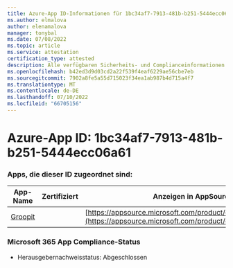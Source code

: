 ```yaml
---
title: Azure-App ID-Informationen für 1bc34af7-7913-481b-b251-5444ecc06a61
ms.author: elmalova
author: elenamalova
manager: tonybal
ms.date: 07/08/2022
ms.topic: article
ms.service: attestation
certification_type: attested
description: Alle verfügbaren Sicherheits- und Complianceinformationen für 1bc34af7-7913-481b-b251-5444ecc06a61.
ms.openlocfilehash: b42ed3d9d03cd2a22f539f4eaf6229ae56cbe7eb
ms.sourcegitcommit: 7902a8fe5a55d715023f34ea1ab987b4d715a4f7
ms.translationtype: MT
ms.contentlocale: de-DE
ms.lasthandoff: 07/10/2022
ms.locfileid: "66705156"
---
```

# <a name="azure-app-id-1bc34af7-7913-481b-b251-5444ecc06a61"></a>Azure-App ID: 1bc34af7-7913-481b-b251-5444ecc06a61


### <a name="apps-associated-with-this-id"></a>Apps, die dieser ID zugeordnet sind:
| **App-Name** | **Zertifiziert** | **Anzeigen in AppSource** |
|--------------|---------------|-----------------------|
| [Groopit](../forward/WA200003818.md) |  | [https://appsource.microsoft.com/product/office/WA200003818](https://appsource.microsoft.com/product/office/WA200003818) |

### <a name="microsoft-365-app-compliance-status"></a>Microsoft 365 App Compliance-Status
- Herausgebernachweisstatus: Abgeschlossen
